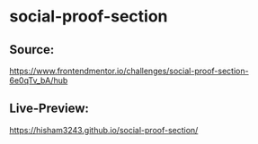 # social-proof-section

## Source: 
https://www.frontendmentor.io/challenges/social-proof-section-6e0qTv_bA/hub

## Live-Preview:
https://hisham3243.github.io/social-proof-section/
